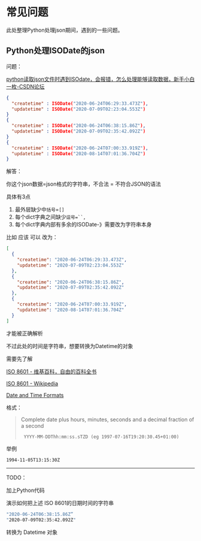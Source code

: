 # 常见问题

此处整理Python处理json期间，遇到的一些问题。

## Python处理ISODate的json

问题：

[python读取json文件时遇到ISOdate，会报错，怎么处理能够读取数据，新手小白一枚-CSDN论坛](https://bbs.csdn.net/topics/397512829)

```json
{
  "createtime" : ISODate("2020-06-24T06:29:33.473Z"),
  "updatetime" : ISODate("2020-07-09T02:23:04.553Z")
}
{
  "createtime" : ISODate("2020-06-24T06:38:15.86Z"),
  "updatetime" : ISODate("2020-07-09T02:35:42.092Z")
}
{
  "createtime" : ISODate("2020-06-24T07:00:33.919Z"),
  "updatetime" : ISODate("2020-08-14T07:01:36.704Z")
}
```

解答：

你这个json数据=json格式的字符串，不合法 = 不符合JSON的语法


具体有3点
1. 最外层缺少中`括号`=`[]`
2. 每个dict字典之间缺少`逗号=``,`
3. 每个dict字典内部有多余的ISODate-》需要改为字符串本身

比如 应该 可以 改为：

```json
[
  {
    "createtime": "2020-06-24T06:29:33.473Z",
    "updatetime": "2020-07-09T02:23:04.553Z"
  },
  {
    "createtime": "2020-06-24T06:38:15.86Z",
    "updatetime": "2020-07-09T02:35:42.092Z"
  },
  {
    "createtime": "2020-06-24T07:00:33.919Z",
    "updatetime": "2020-08-14T07:01:36.704Z"
  }
]
```

才能被正确解析

不过此处的时间是字符串，想要转换为Datetime的对象

需要先了解

[ISO 8601 - 维基百科，自由的百科全书](https://zh.wikipedia.org/wiki/ISO_8601)

[ISO 8601 - Wikipedia](https://en.wikipedia.org/wiki/ISO_8601)

[Date and Time Formats](https://www.w3.org/TR/NOTE-datetime)

格式：

>   Complete date plus hours, minutes, seconds and a decimal fraction of a
second
>
>      YYYY-MM-DDThh:mm:ss.sTZD (eg 1997-07-16T19:20:30.45+01:00)

举例

```bash
1994-11-05T13:15:30Z
```

---

TODO：

加上Python代码

演示如何把上述 ISO 8601的日期时间的字符串

```bash
"2020-06-24T06:38:15.86Z”
"2020-07-09T02:35:42.092Z"
```

转换为 Datetime 对象
